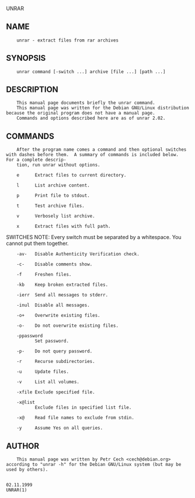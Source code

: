   UNRAR
 
## NAME
        unrar - extract files from rar archives
 
## SYNOPSIS
        unrar command [-switch ...] archive [file ...] [path ...]
 
## DESCRIPTION
        This manual page documents briefly the unrar command.
        This manual page was written for the Debian GNU/Linux distribution because the original program does not have a manual page.
        Commands and options described here are as of unrar 2.02.
 
## COMMANDS
        After the program name comes a command and then optional switches with dashes before them.  A summary of commands is included below.  For a complete descrip‐
        tion, run unrar without options.
 
        e      Extract files to current directory.
 
        l      List archive content.
 
        p      Print file to stdout.
 
        t      Test archive files.
 
        v      Verbosely list archive.
 
        x      Extract files with full path.
 
 SWITCHES
        NOTE: Every switch must be separated by a whitespace.  You cannot put them together.
 
        -av-   Disable Authenticity Verification check.
 
        -c-    Disable comments show.
 
        -f     Freshen files.
 
        -kb    Keep broken extracted files.
 
        -ierr  Send all messages to stderr.
 
        -inul  Disable all messages.
 
        -o+    Overwrite existing files.
 
        -o-    Do not overwrite existing files.
 
        -ppassword
               Set password.
 
        -p-    Do not query password.
 
        -r     Recurse subdirectories.
 
        -u     Update files.
 
        -v     List all volumes.
 
        -xfile Exclude specified file.
 
        -x@list
               Exclude files in specified list file.
 
        -x@    Read file names to exclude from stdin.
 
        -y     Assume Yes on all queries.
 
## AUTHOR
        This manual page was written by Petr Cech <cech@debian.org> according to "unrar -h" for the Debian GNU/Linux system (but may be used by others).
 
                                                                              02.11.1999                                                                     UNRAR(1)
